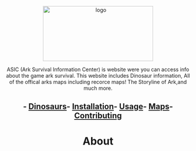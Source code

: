 
<div align="center">
  <img src="https://github.com/user-attachments/assets/0617047f-8770-4dc4-991c-c27c76f3f0f4" alt="logo" width="300" height="150">
</div>
<p align="center"> ASIC (Ark Survival Information Center) is website were you can access info about the game ark survival. This website includes Dinosaur information, All of the offical arks maps including recorce  maps! The Storyline of Ark,and much more. </p>




<div align="center">
  
##  - [Dinosaurs](Dinosaurs.md)-  [Installation](#installation)-  [Usage](#usage)-  [Maps](maps.md)-  [Contributing](#contributing)

</div>

<div align="center"> 
 
  # About   

</div> 


                                            




